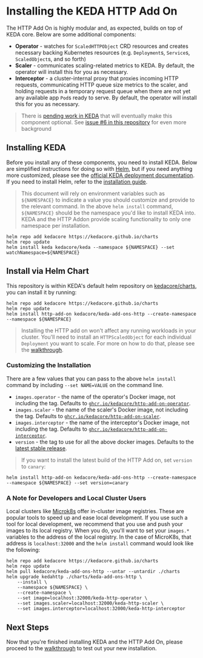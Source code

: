 # Installing the KEDA HTTP Add On

The HTTP Add On is highly modular and, as expected, builds on top of KEDA core. Below are some additional components:

- **Operator** - watches for `ScaledHTTPObject` CRD resources and creates necessary backing Kubernetes resources (e.g. `Deployment`s, `Service`s, `ScaledObject`s, and so forth)
- **Scaler** - communicates scaling-related metrics to KEDA. By default, the operator will install this for you as necessary.
- **Interceptor** - a cluster-internal proxy that proxies incoming HTTP requests, communicating HTTP queue size metrics to the scaler, and holding requests in a temporary request queue when there are not yet any available app `Pod`s ready to serve. By default, the operator will install this for you as necessary.

>There is [pending work in KEDA](https://github.com/kedacore/keda/issues/615) that will eventually make this component optional. See [issue #6 in this repository](https://github.com/kedacore/http-add-on/issues/6) for even more background

## Installing KEDA

Before you install any of these components, you need to install KEDA. Below are simplified instructions for doing so with [Helm](https://helm.sh), but if you need anything more customized, please see the [official KEDA deployment documentation](https://keda.sh/docs/2.0/deploy/). If you need to install Helm, refer to the [installation guide](https://helm.sh/docs/intro/install/).

>This document will rely on environment variables such as `${NAMESPACE}` to indicate a value you should customize and provide to the relevant command. In the above `helm install` command, `${NAMESPACE}` should be the namespace you'd like to install KEDA into. KEDA and the HTTP Addon provide scaling functionality to only one namespace per installation.

```console
helm repo add kedacore https://kedacore.github.io/charts
helm repo update
helm install keda kedacore/keda --namespace ${NAMESPACE} --set watchNamespace=${NAMESPACE}
```

## Install via Helm Chart

This repository is within KEDA's default helm repository on [kedacore/charts](http://github.com/kedacore/charts), you can install it by running:

```console
helm repo add kedacore https://kedacore.github.io/charts
helm repo update
helm install http-add-on kedacore/keda-add-ons-http --create-namespace --namespace ${NAMESPACE}
```

>Installing the HTTP add on won't affect any running workloads in your cluster. You'll need to install an `HTTPScaledObject` for each individual `Deployment` you want to scale. For more on how to do that, please see the [walkthrough](./walkthrough.md).

### Customizing the Installation

There are a few values that you can pass to the above `helm install` command by including `--set NAME=VALUE` on the command line.

- `images.operator` - the name of the operator's Docker image, not including the tag. Defaults to [`ghcr.io/kedacore/http-add-on-operator`](https://github.com/orgs/kedacore/packages/container/package/http-add-on-operator).
- `images.scaler` - the name of the scaler's Docker image, not including the tag.  Defaults to [`ghcr.io/kedacore/http-add-on-scaler`](https://github.com/orgs/kedacore/packages/container/package/http-add-on-scaler).
- `images.interceptor` - the name of the interceptor's Docker image, not including the tag. Defaults to [`ghcr.io/kedacore/http-add-on-interceptor`](https://github.com/orgs/kedacore/packages/container/package/http-add-on-interceptor).
- `version` - the tag to use for all the above docker images. Defaults to the [latest stable release](https://github.com/kedacore/http-add-on/releases).

>If you want to install the latest build of the HTTP Add on, set `version` to `canary`:

```console
helm install http-add-on kedacore/keda-add-ons-http --create-namespace --namespace ${NAMESPACE} --set version=canary
```

### A Note for Developers and Local Cluster Users

Local clusters like [Microk8s](https://microk8s.io/) offer in-cluster image registries. These are popular tools to speed up and ease local development. If you use such a tool for local development, we recommend that you use and push your images to its local registry. When you do, you'll want to set your `images.*` variables to the address of the local registry. In the case of MicroK8s, that address is `localhost:32000` and the `helm install` command would look like the following:

```shell
helm repo add kedacore https://kedacore.github.io/charts
helm repo update
helm pull kedacore/keda-add-ons-http --untar --untardir ./charts
helm upgrade kedahttp ./charts/keda-add-ons-http \
    --install \
    --namespace ${NAMESPACE} \
    --create-namespace \
    --set image=localhost:32000/keda-http-operator \
    --set images.scaler=localhost:32000/keda-http-scaler \
    --set images.interceptor=localhost:32000/keda-http-interceptor
```

## Next Steps

Now that you're finished installing KEDA and the HTTP Add On, please proceed to the [walkthrough](./walkthrough.md) to test out your new installation.
